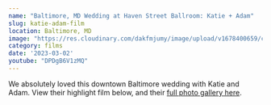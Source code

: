 ```yaml
---
name: "Baltimore, MD Wedding at Haven Street Ballroom: Katie + Adam"
slug: katie-adam-film
location: Baltimore, MD
image: "https://res.cloudinary.com/dakfmjumy/image/upload/v1678400659/content/portfolio/katie-adam/230210-highlights-051_ovusab.jpg"
category: films
date: '2023-03-02'
youtube: "DPDgB6V1zMQ"
---
```


We absolutely loved this downtown Baltimore wedding with Katie and Adam. View their highlight film below, and their [full photo gallery here](https://secretariat.video/portfolio/katie-adam).
